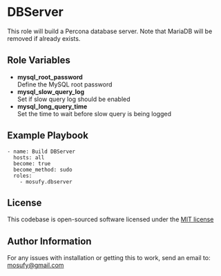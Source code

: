 DBServer
=========

This role will build a Percona database server. Note that MariaDB will be removed if already exists.

Role Variables
--------------

- **mysql_root_password**  
  Define the MySQL root password
- **mysql_slow_query_log**  
  Set if slow query log should be enabled
- **mysql_long_query_time**  
  Set the time to wait before slow query is being logged

Example Playbook
----------------

    - name: Build DBServer
      hosts: all
      become: true
      become_method: sudo
      roles:
        - mosufy.dbserver

License
-------

This codebase is open-sourced software licensed under the [MIT license](http://opensource.org/licenses/MIT)

Author Information
------------------

For any issues with installation or getting this to work, send an email to: [mosufy@gmail.com](mailto:mosufy@gmail.com)
